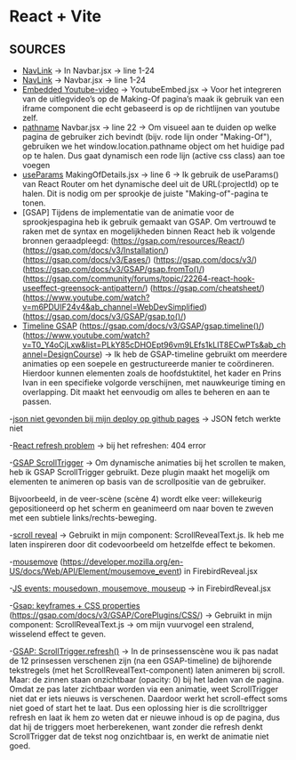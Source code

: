 # React + Vite

## SOURCES

- [NavLink](https://reactrouter.com/api/components/NavLink) -> In Navbar.jsx -> line 1-24
- [NavLink](https://api.reactrouter.com/v7/functions/react_router.NavLink.html) -> Navbar.jsx -> line 1-24
- [Embedded Youtube-video](https://developers.google.com/youtube/player_parameters) -> YoutubeEmbed.jsx -> Voor het integreren van de uitlegvideo’s op de Making-Of pagina’s maak ik gebruik van een iframe component die echt gebaseerd is op de richtlijnen van youtube zelf.
- [pathname](https://surajsharma.net/blog/current-url-in-react) Navbar.jsx -> line 22 -> Om visueel aan te duiden op welke pagina de gebruiker zich bevindt (bijv. rode lijn onder "Making-Of"), gebruiken we het window.location.pathname object om het huidige pad op te halen. Dus gaat dynamisch een rode lijn (active css class) aan toe voegen
- [useParams](https://api.reactrouter.com/v7/functions/react_router.useParams.html) MakingOfDetails.jsx -> line 6 -> Ik gebruik de useParams() van React Router om het dynamische deel uit de URL(:projectId) op te halen. Dit is nodig om per sprookje de juiste "Making-of"-pagina te tonen.
- [GSAP] Tijdens de implementatie van de animatie voor de sprookjespagina heb ik gebruik gemaakt van GSAP. Om vertrouwd te raken met de syntax en mogelijkheden binnen React heb ik volgende bronnen geraadpleegd:
  (https://gsap.com/resources/React/) (https://gsap.com/docs/v3/Installation/) (https://gsap.com/docs/v3/Eases/) (https://gsap.com/docs/v3/) (https://gsap.com/docs/v3/GSAP/gsap.fromTo()/) (https://gsap.com/community/forums/topic/22264-react-hook-useeffect-greensock-antipattern/) (https://gsap.com/cheatsheet/) (https://www.youtube.com/watch?v=m6PDUIF24v4&ab_channel=WebDevSimplified) (https://gsap.com/docs/v3/GSAP/gsap.to()/)
- [Timeline GSAP](https://gsap.com/docs/v3/GSAP/Timeline/) (https://gsap.com/docs/v3/GSAP/gsap.timeline()/) (https://www.youtube.com/watch?v=T0_Y4oCjLxw&list=PLkY85cDHOEpt96vm9LEfs1kLlT8ECwPTs&ab_channel=DesignCourse) -> Ik heb de GSAP-timeline gebruikt om meerdere animaties op een soepele en gestructureerde manier te coördineren. Hierdoor kunnen elementen zoals de hoofdstuktitel, het kader en Prins Ivan in een specifieke volgorde verschijnen, met nauwkeurige timing en overlapping. Dit maakt het eenvoudig om alles te beheren en aan te passen.

-[json niet gevonden bij mijn deploy op github pages](https://chatgpt.com/share/6830ab41-5a70-8008-952d-ec135a669e56) -> JSON fetch werkte niet

-[React refresh problem](https://www.youtube.com/watch?v=fuGu-Ponjf8&ab_channel=ToThePointCode) -> bij het refreshen: 404 error

-[GSAP ScrollTrigger](https://gsap.com/docs/v3/Plugins/ScrollTrigger/) -> Om dynamische animaties bij het scrollen te maken, heb ik GSAP ScrollTrigger gebruikt. Deze plugin maakt het mogelijk om elementen te animeren op basis van de scrollpositie van de gebruiker.

Bijvoorbeeld, in de veer-scène (scène 4) wordt elke veer: willekeurig gepositioneerd op het scherm en geanimeerd om naar boven te zweven met een subtiele links/rechts-beweging.

-[scroll reveal](https://www.reactbits.dev/text-animations/scroll-reveal) -> Gebruikt in mijn component: ScrollRevealText.js.
Ik heb me laten inspireren door dit codevoorbeeld om hetzelfde effect te bekomen.

-[mousemove](https://javascript.info/mouse-drag-and-drop) (https://developer.mozilla.org/en-US/docs/Web/API/Element/mousemove_event) in FirebirdReveal.jsx

-[JS events: mousedown, mousemove, mouseup](https://www.youtube.com/watch?v=T-x8dDHS35o&ab_channel=CreativeDeveloper) -> in FirebirdReveal.jsx

-[Gsap: keyframes + CSS properties](https://gsap.com/resources/keyframes/) (https://gsap.com/docs/v3/GSAP/CorePlugins/CSS/) -> Gebruikt in mijn component: ScrollRevealText.js → om mijn vuurvogel een stralend, wisselend effect te geven.

-[GSAP: ScrollTrigger.refresh()](<https://gsap.com/docs/v3/Plugins/ScrollTrigger/refresh()/>) -> In de prinsessenscène wou ik pas nadat de 12 prinsessen verschenen zijn (na een GSAP-timeline) de bijhorende tekstregels (met het ScrollRevealText-component) laten animeren bij scroll. Maar: de zinnen staan onzichtbaar (opacity: 0) bij het laden van de pagina. Omdat ze pas later zichtbaar worden via een animatie, weet ScrollTrigger niet dat er iets nieuws is verschenen. Daardoor werkt het scroll-effect soms niet goed of start het te laat. Dus een oplossing hier is die scrolltrigger refresh en laat ik hem zo weten dat er nieuwe inhoud is op de pagina, dus dat hij de triggers moet herberekenen, want zonder die refresh denkt ScrollTrigger dat de tekst nog onzichtbaar is, en werkt de animatie niet goed.

